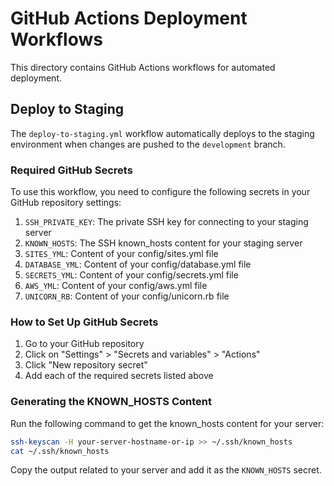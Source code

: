 # GitHub Actions Deployment Workflows

This directory contains GitHub Actions workflows for automated deployment.

## Deploy to Staging

The `deploy-to-staging.yml` workflow automatically deploys to the staging environment when changes are pushed to the `development` branch.

### Required GitHub Secrets

To use this workflow, you need to configure the following secrets in your GitHub repository settings:

1. `SSH_PRIVATE_KEY`: The private SSH key for connecting to your staging server
2. `KNOWN_HOSTS`: The SSH known_hosts content for your staging server
3. `SITES_YML`: Content of your config/sites.yml file
4. `DATABASE_YML`: Content of your config/database.yml file
5. `SECRETS_YML`: Content of your config/secrets.yml file
6. `AWS_YML`: Content of your config/aws.yml file
7. `UNICORN_RB`: Content of your config/unicorn.rb file

### How to Set Up GitHub Secrets

1. Go to your GitHub repository
2. Click on "Settings" > "Secrets and variables" > "Actions"
3. Click "New repository secret"
4. Add each of the required secrets listed above

### Generating the KNOWN_HOSTS Content

Run the following command to get the known_hosts content for your server:
```bash
ssh-keyscan -H your-server-hostname-or-ip >> ~/.ssh/known_hosts
cat ~/.ssh/known_hosts
```

Copy the output related to your server and add it as the `KNOWN_HOSTS` secret.
